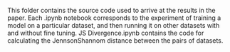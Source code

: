 This folder contains the source code used to arrive at the results in the paper.
Each .ipynb notebook corresponds to the experiment of training a model on a particular dataset, and then running it on other datasets with and without fine tuning.
JS Divergence.ipynb contains the code for calculating the JennsonShannom distance between the pairs of datasets.

